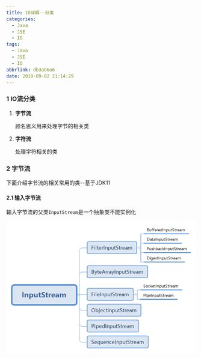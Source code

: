 ```yaml
---
title: IO详解--分类
categories:
  - Java
  - JSE
  - IO
tags:
  - Java
  - JSE
  - IO
abbrlink: db3ab6a6
date: 2019-09-02 21:14:29
---
```

### 1 IO流分类

1. **字节流**

   顾名思义用来处理字节的相关类

2. **字符流**

   处理字符相关的类

### 2 字节流

下面介绍字节流的相关常用的类--基于JDK11

#### 2.1 输入字节流

输入字节流的父类`InputStream`是一个抽象类不能实例化

![图解](https://github.com/mxsm/document/blob/master/image/JSE/InputStream.png?raw=true)

